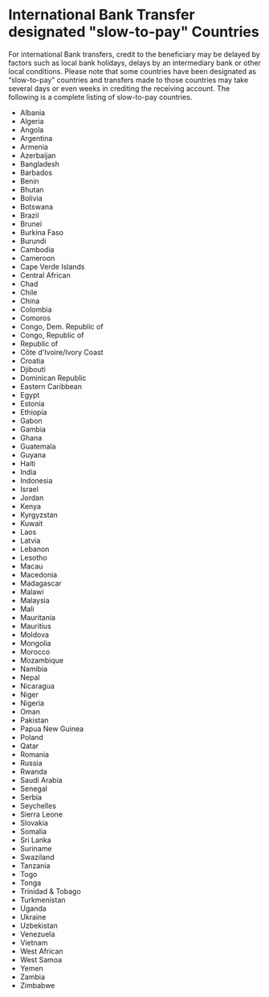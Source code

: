 # International Bank Transfer designated "slow-to-pay" Countries

For international Bank transfers, credit to the beneficiary may be delayed by factors such as local bank holidays, delays by an intermediary bank or other local conditions. Please note that some countries have been designated as “slow-to-pay” countries and transfers made to those countries may take several days or even weeks in crediting the receiving account. The following is a complete listing of slow-to-pay countries.

- Albania
- Algeria
- Angola
- Argentina
- Armenia
- Azerbaijan
- Bangladesh
- Barbados
- Benin
- Bhutan
- Bolivia
- Botswana
- Brazil
- Brunei
- Burkina Faso
- Burundi
- Cambodia
- Cameroon
- Cape Verde Islands
- Central African
- Chad
- Chile
- China
- Colombia
- Comoros
- Congo, Dem. Republic of
- Congo, Republic of
- Republic of
- Côte d'Ivoire/Ivory Coast
- Croatia
- Djibouti
- Dominican Republic
- Eastern Caribbean
- Egypt
- Estonia
- Ethiopia
- Gabon
- Gambia
- Ghana
- Guatemala
- Guyana
- Haiti
- India
- Indonesia
- Israel
- Jordan
- Kenya
- Kyrgyzstan
- Kuwait
- Laos
- Latvia
- Lebanon
- Lesotho
- Macau
- Macedonia
- Madagascar
- Malawi
- Malaysia
- Mali
- Mauritania
- Mauritius
- Moldova
- Mongolia
- Morocco
- Mozambique
- Namibia
- Nepal
- Nicaragua
- Niger
- Nigeria
- Oman
- Pakistan
- Papua New Guinea
- Poland
- Qatar
- Romania
- Russia
- Rwanda
- Saudi Arabia
- Senegal
- Serbia
- Seychelles
- Sierra Leone
- Slovakia
- Somalia
- Sri Lanka
- Suriname
- Swaziland
- Tanzania
- Togo
- Tonga
- Trinidad & Tobago
- Turkmenistan
- Uganda
- Ukraine
- Uzbekistan
- Venezuela
- Vietnam
- West African
- West Samoa
- Yemen
- Zambia
- Zimbabwe